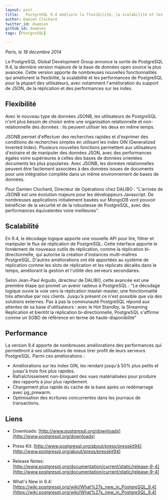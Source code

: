 ```yaml
---
layout: post
title:   PostgreSQL 9.4 améliore la flexibilité, la scalabilité et les performances
author: Damien Clochard
twitter_id: daamien
github_id: daamien
tags: [PostgreSQL]

---
```

*Paris, le 18 décembre 2014*

Le PostgreSQL Global Development Group annonce la sortie de PostgreSQL 9.4, la dernière version majeure de la base de données open source la plus avancée. Cette version apporte de nombreuses nouvelles fonctionnalités qui améliorent la flexibilité, la scalabilité et les performances de PostgreSQL pour la plupart des utilisateurs, avec notamment l'amélioration du support de JSON, de la réplication et des performances sur les index.

<!--MORE-->

Flexibilité
-----------

Avec le nouveau type de données JSONB, les utilisateurs de PostgreSQL n'ont plus besoin de choisir entre une organisation relationnelle et non-relationnelle des données : ils peuvent utiliser les deux en même temps.

JSONB permet d'effectuer des recherches rapides et d'exprimer des conditions de recherches simples en utilisant les index GIN (Generalized Inverted Index). Plusieurs nouvelles fonctions permettent aux utilisateurs d'extraire et de manipuler des données JSON, avec des performances égales voire supérieures à celles des bases de données orientées documents les plus populaires. Avec JSONB, les données relationnelles peuvent être facilement associées à des données issues de documents pour une intégration complète dans un même environnement de bases de données.

Pour Damien Clochard, Directeur de Opérations chez DALIBO : "L'arrivée de JSONB est une évolution majeure pour les développeurs Javascript. De nombreuses applications initialement basées sur MongoDB vont pouvoir bénéficier de la sécurité et de la robustesse de PostgreSQL, avec des performances équivalentes voire meilleures".


Scalabilité
-----------

En 9.4, le décodage logique apporte une nouvelle API pour lire, filtrer et manipuler le flux de réplication de PostgreSQL. Cette interface apporte le fondement de nouveaux outils de réplication, comme la réplication bi-directionnelle, qui autorise la création d'instances multi-maîtres PostgreSQL. D'autres améliorations ont été apportées au système de réplication comme les slots de réplication et les réplicats décalés dans le temps, améliorant la gestion et l'utilité des serveurs secondaires.

Selon Jean-Paul Argudo, directeur de DALIBO, cette avancée est une première étape qui promet un avenir radieux à PostgreSQL : "Le décodage logique ouvre la voie vers la réplication master-master, une fonctionnalité très attendue par nos clients.  Jusqu'à présent ce n'est possible que via des solutions externes. Pas à pas la communauté PostgreSQL répond aux attentes de sa base d'utilisateurs : avec le Hot Standby, la Streaming Replication et bientôt la réplication bi-directionnelle, PostgreSQL s'affirme comme un SGBD de référence en terme de haute-disponibilité"



Performance
-----------

La version 9.4 apporte de nombreuses améliorations des performances qui permettront à ses utilisateurs de mieux tirer profit de leurs serveurs PostgreSQL. Parmi ces améliorations :
  * Améliorations sur les index GIN, les rendant jusqu'à 50% plus petits et jusqu'à trois fois plus rapides.
  * Rafraîchissement non-bloquant des vues matérialisées pour produire des rapports à jour plus rapidement.
  * Chargement plus rapide du cache de la base après un redémarrage avec pg_prewarm.
  * Optimisation des écritures concurrentes dans les journaux de transactions.




Liens
-----

  * Downloads: [http://www.postgresql.org/downloads](http://www.postgresql.org/downloads)

  * Press Kit: [http://www.postgresql.org/about/press/presskit94](http://www.postgresql.org/about/press/presskit94)

  * Release Notes: [http://www.postgresql.org/documentation/current/static/release-9-4](http://www.postgresql.org/documentation/current/static/release-9-4)

  * What's New in 9.4: [https://wiki.postgresql.org/wiki/What%27s_new_in_PostgreSQL_9.4](https://wiki.postgresql.org/wiki/What%27s_new_in_PostgreSQL_9.4)
